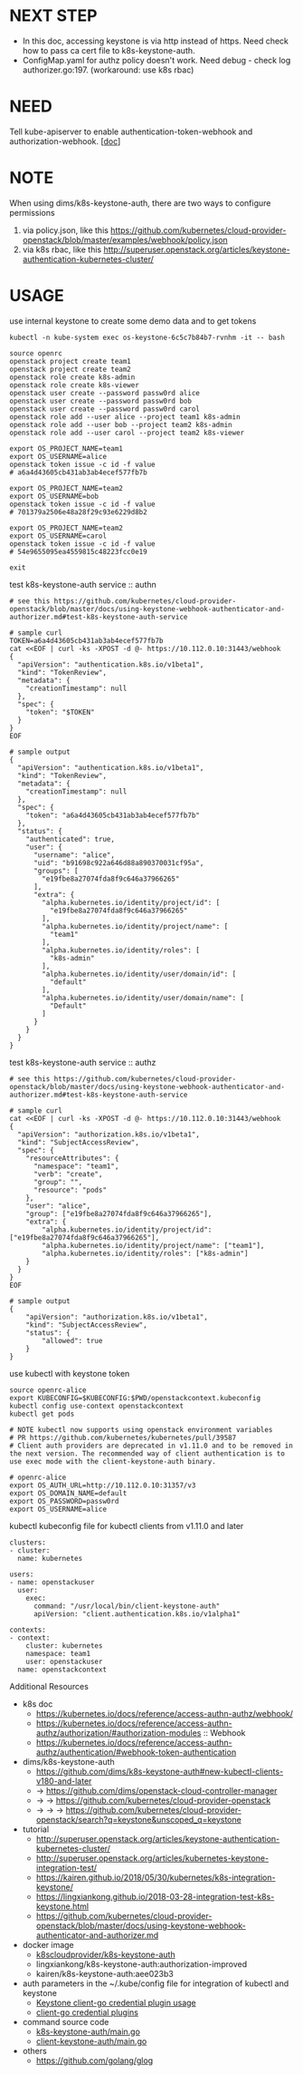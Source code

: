 # NEXT STEP

* In this doc, accessing keystone is via http instead of https. Need check how to pass ca cert file to k8s-keystone-auth.
* ConfigMap.yaml for authz policy doesn't work. Need debug - check log authorizer.go:197. (workaround: use k8s rbac)

# NEED

Tell kube-apiserver to enable authentication-token-webhook and authorization-webhook. [[doc](../../07-update-kube-apiserver.sh)]

# NOTE

When using dims/k8s-keystone-auth, there are two ways to configure permissions

1. via policy.json, like this https://github.com/kubernetes/cloud-provider-openstack/blob/master/examples/webhook/policy.json
2. via k8s rbac, like this http://superuser.openstack.org/articles/keystone-authentication-kubernetes-cluster/

# USAGE

use internal keystone to create some demo data and to get tokens

```
kubectl -n kube-system exec os-keystone-6c5c7b84b7-rvnhm -it -- bash

source openrc
openstack project create team1
openstack project create team2
openstack role create k8s-admin
openstack role create k8s-viewer
openstack user create --password passw0rd alice
openstack user create --password passw0rd bob
openstack user create --password passw0rd carol
openstack role add --user alice --project team1 k8s-admin
openstack role add --user bob --project team2 k8s-admin
openstack role add --user carol --project team2 k8s-viewer

export OS_PROJECT_NAME=team1
export OS_USERNAME=alice
openstack token issue -c id -f value
# a6a4d43605cb431ab3ab4ecef577fb7b

export OS_PROJECT_NAME=team2
export OS_USERNAME=bob
openstack token issue -c id -f value
# 701379a2506e48a28f29c93e6229d8b2

export OS_PROJECT_NAME=team2
export OS_USERNAME=carol
openstack token issue -c id -f value
# 54e9655095ea4559815c48223fcc0e19

exit
```

test k8s-keystone-auth service :: authn

```
# see this https://github.com/kubernetes/cloud-provider-openstack/blob/master/docs/using-keystone-webhook-authenticator-and-authorizer.md#test-k8s-keystone-auth-service

# sample curl
TOKEN=a6a4d43605cb431ab3ab4ecef577fb7b
cat <<EOF | curl -ks -XPOST -d @- https://10.112.0.10:31443/webhook
{
  "apiVersion": "authentication.k8s.io/v1beta1",
  "kind": "TokenReview",
  "metadata": {
    "creationTimestamp": null
  },
  "spec": {
    "token": "$TOKEN"
  }
}
EOF

# sample output
{
  "apiVersion": "authentication.k8s.io/v1beta1",
  "kind": "TokenReview",
  "metadata": {
    "creationTimestamp": null
  },
  "spec": {
    "token": "a6a4d43605cb431ab3ab4ecef577fb7b"
  },
  "status": {
    "authenticated": true,
    "user": {
      "username": "alice",
      "uid": "b91698c922a646d88a890370031cf95a",
      "groups": [
        "e19fbe8a27074fda8f9c646a37966265"
      ],
      "extra": {
        "alpha.kubernetes.io/identity/project/id": [
          "e19fbe8a27074fda8f9c646a37966265"
        ],
        "alpha.kubernetes.io/identity/project/name": [
          "team1"
        ],
        "alpha.kubernetes.io/identity/roles": [
          "k8s-admin"
        ],
        "alpha.kubernetes.io/identity/user/domain/id": [
          "default"
        ],
        "alpha.kubernetes.io/identity/user/domain/name": [
          "Default"
        ]
      }
    }
  }
}
```

test k8s-keystone-auth service :: authz

```
# see this https://github.com/kubernetes/cloud-provider-openstack/blob/master/docs/using-keystone-webhook-authenticator-and-authorizer.md#test-k8s-keystone-auth-service

# sample curl
cat <<EOF | curl -ks -XPOST -d @- https://10.112.0.10:31443/webhook
{
  "apiVersion": "authorization.k8s.io/v1beta1",
  "kind": "SubjectAccessReview",
  "spec": {
    "resourceAttributes": {
      "namespace": "team1",
      "verb": "create",
      "group": "",
      "resource": "pods"
    },
    "user": "alice",
    "group": ["e19fbe8a27074fda8f9c646a37966265"],
    "extra": {
        "alpha.kubernetes.io/identity/project/id": ["e19fbe8a27074fda8f9c646a37966265"],
        "alpha.kubernetes.io/identity/project/name": ["team1"],
        "alpha.kubernetes.io/identity/roles": ["k8s-admin"]
    }
  }
}
EOF

# sample output
{
    "apiVersion": "authorization.k8s.io/v1beta1",
    "kind": "SubjectAccessReview",
    "status": {
        "allowed": true
    }
}
```

use kubectl with keystone token

```
source openrc-alice
export KUBECONFIG=$KUBECONFIG:$PWD/openstackcontext.kubeconfig
kubectl config use-context openstackcontext
kubectl get pods

# NOTE kubectl now supports using openstack environment variables
# PR https://github.com/kubernetes/kubernetes/pull/39587
# Client auth providers are deprecated in v1.11.0 and to be removed in the next version. The recommended way of client authentication is to use exec mode with the client-keystone-auth binary.

# openrc-alice
export OS_AUTH_URL=http://10.112.0.10:31357/v3
export OS_DOMAIN_NAME=default
export OS_PASSWORD=passw0rd
export OS_USERNAME=alice
```

kubectl kubeconfig file for kubectl clients from v1.11.0 and later

```
clusters:
- cluster:
  name: kubernetes

users:
- name: openstackuser
  user:
    exec:
      command: "/usr/local/bin/client-keystone-auth"
      apiVersion: "client.authentication.k8s.io/v1alpha1"

contexts:
- context:
    cluster: kubernetes
    namespace: team1
    user: openstackuser
  name: openstackcontext
```

Additional Resources

* k8s doc
  * https://kubernetes.io/docs/reference/access-authn-authz/webhook/
  * https://kubernetes.io/docs/reference/access-authn-authz/authorization/#authorization-modules :: Webhook
  * https://kubernetes.io/docs/reference/access-authn-authz/authentication/#webhook-token-authentication
* dims/k8s-keystone-auth
  * https://github.com/dims/k8s-keystone-auth#new-kubectl-clients-v180-and-later
  * -> https://github.com/dims/openstack-cloud-controller-manager
  * -> -> https://github.com/kubernetes/cloud-provider-openstack
  * -> -> -> https://github.com/kubernetes/cloud-provider-openstack/search?q=keystone&unscoped_q=keystone
* tutorial
  * http://superuser.openstack.org/articles/keystone-authentication-kubernetes-cluster/
  * http://superuser.openstack.org/articles/kubernetes-keystone-integration-test/
  * https://kairen.github.io/2018/05/30/kubernetes/k8s-integration-keystone/
  * https://lingxiankong.github.io/2018-03-28-integration-test-k8s-keystone.html
  * https://github.com/kubernetes/cloud-provider-openstack/blob/master/docs/using-keystone-webhook-authenticator-and-authorizer.md
* docker image
  * [k8scloudprovider/k8s-keystone-auth](https://hub.docker.com/r/k8scloudprovider/k8s-keystone-auth/)
  * lingxiankong/k8s-keystone-auth:authorization-improved
  * kairen/k8s-keystone-auth:aee023b3
* auth parameters in the ~/.kube/config file for integration of kubectl and keystone
  * [Keystone client-go credential plugin usage](https://github.com/kubernetes/cloud-provider-openstack/blob/master/docs/using-client-keystone-auth.md)
  * [client-go credential plugins](https://kubernetes.io/docs/reference/access-authn-authz/authentication/#client-go-credential-plugins)
* command source code
  * [k8s-keystone-auth/main.go](https://github.com/kubernetes/cloud-provider-openstack/blob/master/cmd/k8s-keystone-auth/main.go)
  * [client-keystone-auth/main.go](https://github.com/kubernetes/cloud-provider-openstack/blob/master/cmd/client-keystone-auth/main.go)
* others
  * https://github.com/golang/glog
